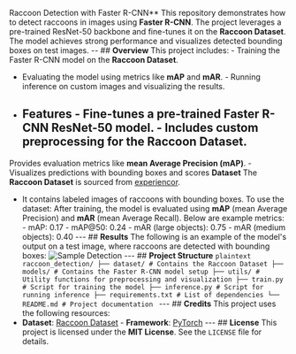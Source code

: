 Raccoon Detection with Faster R-CNN** This repository demonstrates how to detect raccoons in images using **Faster R-CNN**.
The project leverages a pre-trained ResNet-50 backbone and fine-tunes it on the **Raccoon Dataset**. The model achieves strong performance and visualizes detected bounding boxes on test images.
-- ## **Overview** This project includes: - Training the Faster R-CNN model on the **Raccoon Dataset**. 
- Evaluating the model using metrics like **mAP** and **mAR**. - Running inference on custom images and visualizing the results.
- ## **Features** - Fine-tunes a pre-trained **Faster R-CNN ResNet-50** model. - Includes custom preprocessing for the **Raccoon Dataset**.
 Provides evaluation metrics like **mean Average Precision (mAP)**. - Visualizes predictions with bounding boxes and scores
**Dataset** The **Raccoon Dataset** is sourced from [experiencor](https://github.com/experiencor/raccoon_dataset).
   -  It contains labeled images of raccoons with bounding boxes. To use the dataset: After training, the model is evaluated using **mAP** (mean Average Precision) and **mAR**
(mean Average Recall). Below are example metrics: - mAP: 0.17 - mAP@50: 0.24 - mAR (large objects): 0.75 - mAR (medium objects): 0.40 --- ##
**Results** The following is an example of the model's output on a test image, where raccoons are detected with bounding boxes: ![Sample Detection](path_to_sample_image.jpg)
--- ## **Project Structure** ```plaintext raccoon_detection/ ├── dataset/ # Contains the Raccoon Dataset ├── models/ # Contains the Faster R-CNN model setup
├── utils/ # Utility functions for preprocessing and visualization ├── train.py # Script for training the model ├── inference.py # Script for running inference
 ├── requirements.txt # List of dependencies └── README.md # Project documentation ``` --- ## **Credits** This project uses the following resources:
 - **Dataset**: [Raccoon Dataset](https://github.com/experiencor/raccoon_dataset) - **Framework**: [PyTorch](https://pytorch.org/) --- ## **License** This project is licensed under the **MIT License**.
 See the `LICENSE` file for details. 
